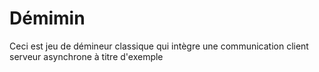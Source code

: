 # Démimin

Ceci est jeu de démineur classique qui intègre une communication client serveur asynchrone à  titre d'exemple

